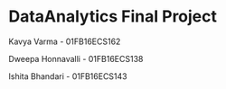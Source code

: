 # DataAnalytics Final Project

Kavya Varma - 01FB16ECS162

Dweepa Honnavalli - 01FB16ECS138

Ishita Bhandari - 01FB16ECS143
